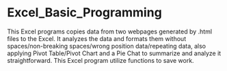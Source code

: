 # Excel_Basic_Programming
This Excel programs copies data from two webpages generated by .html files to the Excel. It analyzes the data and formats them without spaces/non-breaking spaces/wrong position data/repeating data, also applying Pivot Table/Pivot Chart and a Pie Chat to summarize and analyze it straightforward. This Excel program utilize functions to save work.
